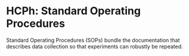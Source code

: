 # HCPh: Standard Operating Procedures

Standard Operating Procedures (SOPs) bundle the documentation that describes data collection so that experiments can robustly be repeated.
